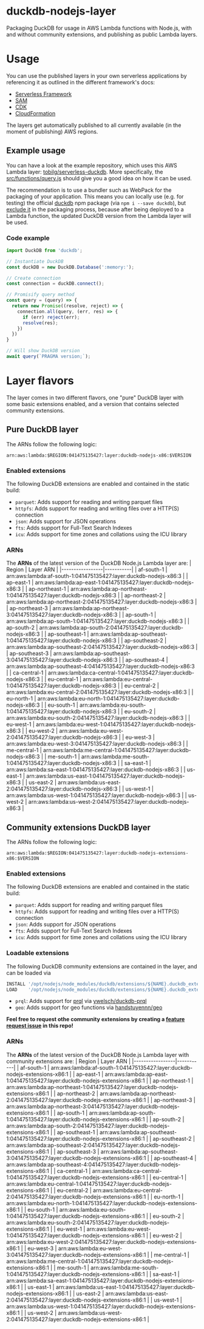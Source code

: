 # duckdb-nodejs-layer
Packaging DuckDB for usage in AWS Lambda functions with Node.js, with and without community extensions, and publishing as public Lambda layers.

# Usage
You can use the published layers in your own serverless applications by referencing it as outlined in the different framework's docs:

* [Serverless Framework](https://www.serverless.com/framework/docs/providers/aws/guide/serverless.yml/#functions)
* [SAM](https://aws.amazon.com/blogs/compute/working-with-aws-lambda-and-lambda-layers-in-aws-sam/)
* [CDK](https://docs.aws.amazon.com/cdk/api/v1/docs/aws-lambda-readme.html#layers)
* [CloudFormation](https://docs.aws.amazon.com/AWSCloudFormation/latest/UserGuide/aws-resource-lambda-function.html#cfn-lambda-function-layers)

The layers get automatically published to all currently available (in the moment of publishing) AWS regions.

## Example usage
You can have a look at the example repository, which uses this AWS Lambda layer: [tobilg/serverless-duckdb](https://github.com/tobilg/serverless-duckdb). More specifically, the [src/functions/query.js](https://github.com/tobilg/serverless-duckdb/blob/main/src/functions/query.js) should give you a good idea on how it can be used.

The recommendation is to use a bundler such as WebPack for the packaging of your application. This means you can locally use (e.g. for testing) the official [duckdb](https://www.npmjs.com/package/duckdb) npm package (via `npm i --save duckdb`), but [exclude it](https://github.com/tobilg/serverless-duckdb/blob/main/webpack.config.serverless.js#L27) in the packaging process, because after being deployed to a Lambda function, the updated DuckDB version from the Lambda layer will be used.

### Code example

```javascript
import DuckDB from 'duckdb';

// Instantiate DuckDB
const duckDB = new DuckDB.Database(':memory:');

// Create connection
const connection = duckDB.connect();

// Promisify query method
const query = (query) => {
  return new Promise((resolve, reject) => {
    connection.all(query, (err, res) => {
      if (err) reject(err);
      resolve(res);
    })
  })
}

// Will show DuckDB version
await query(`PRAGMA version;`);
```

# Layer flavors
The layer comes in two different flavors, one "pure" DuckDB layer with some basic extensions enabled, and a version that contains selected community extensions.

## Pure DuckDB layer
The ARNs follow the following logic:
```text
arn:aws:lambda:$REGION:041475135427:layer:duckdb-nodejs-x86:$VERSION
```

### Enabled extensions
The following DuckDB extensions are enabled and contained in the static build:

* `parquet`: Adds support for reading and writing parquet files
* `httpfs`: Adds support for reading and writing files over a HTTP(S) connection
* `json`: Adds support for JSON operations
* `fts`: Adds support for Full-Text Search Indexes
* `icu`: Adds support for time zones and collations using the ICU library

### ARNs

The **ARNs** of the latest version of the DuckDB Node.js Lambda layer are:
| Region          | Layer ARN |
|-----------------|-----------|
| af-south-1 | arn:aws:lambda:af-south-1:041475135427:layer:duckdb-nodejs-x86:3 |
| ap-east-1 | arn:aws:lambda:ap-east-1:041475135427:layer:duckdb-nodejs-x86:3 |
| ap-northeast-1 | arn:aws:lambda:ap-northeast-1:041475135427:layer:duckdb-nodejs-x86:3 |
| ap-northeast-2 | arn:aws:lambda:ap-northeast-2:041475135427:layer:duckdb-nodejs-x86:3 |
| ap-northeast-3 | arn:aws:lambda:ap-northeast-3:041475135427:layer:duckdb-nodejs-x86:3 |
| ap-south-1 | arn:aws:lambda:ap-south-1:041475135427:layer:duckdb-nodejs-x86:3 |
| ap-south-2 | arn:aws:lambda:ap-south-2:041475135427:layer:duckdb-nodejs-x86:3 |
| ap-southeast-1 | arn:aws:lambda:ap-southeast-1:041475135427:layer:duckdb-nodejs-x86:3 |
| ap-southeast-2 | arn:aws:lambda:ap-southeast-2:041475135427:layer:duckdb-nodejs-x86:3 |
| ap-southeast-3 | arn:aws:lambda:ap-southeast-3:041475135427:layer:duckdb-nodejs-x86:3 |
| ap-southeast-4 | arn:aws:lambda:ap-southeast-4:041475135427:layer:duckdb-nodejs-x86:3 |
| ca-central-1 | arn:aws:lambda:ca-central-1:041475135427:layer:duckdb-nodejs-x86:3 |
| eu-central-1 | arn:aws:lambda:eu-central-1:041475135427:layer:duckdb-nodejs-x86:3 |
| eu-central-2 | arn:aws:lambda:eu-central-2:041475135427:layer:duckdb-nodejs-x86:3 |
| eu-north-1 | arn:aws:lambda:eu-north-1:041475135427:layer:duckdb-nodejs-x86:3 |
| eu-south-1 | arn:aws:lambda:eu-south-1:041475135427:layer:duckdb-nodejs-x86:3 |
| eu-south-2 | arn:aws:lambda:eu-south-2:041475135427:layer:duckdb-nodejs-x86:3 |
| eu-west-1 | arn:aws:lambda:eu-west-1:041475135427:layer:duckdb-nodejs-x86:3 |
| eu-west-2 | arn:aws:lambda:eu-west-2:041475135427:layer:duckdb-nodejs-x86:3 |
| eu-west-3 | arn:aws:lambda:eu-west-3:041475135427:layer:duckdb-nodejs-x86:3 |
| me-central-1 | arn:aws:lambda:me-central-1:041475135427:layer:duckdb-nodejs-x86:3 |
| me-south-1 | arn:aws:lambda:me-south-1:041475135427:layer:duckdb-nodejs-x86:3 |
| sa-east-1 | arn:aws:lambda:sa-east-1:041475135427:layer:duckdb-nodejs-x86:3 |
| us-east-1 | arn:aws:lambda:us-east-1:041475135427:layer:duckdb-nodejs-x86:3 |
| us-east-2 | arn:aws:lambda:us-east-2:041475135427:layer:duckdb-nodejs-x86:3 |
| us-west-1 | arn:aws:lambda:us-west-1:041475135427:layer:duckdb-nodejs-x86:3 |
| us-west-2 | arn:aws:lambda:us-west-2:041475135427:layer:duckdb-nodejs-x86:3 |

## Community extensions DuckDB layer
The ARNs follow the following logic:
```text
arn:aws:lambda:$REGION:041475135427:layer:duckdb-nodejs-extensions-x86:$VERSION
```

### Enabled extensions
The following DuckDB extensions are enabled and contained in the static build:

* `parquet`: Adds support for reading and writing parquet files
* `httpfs`: Adds support for reading and writing files over a HTTP(S) connection
* `json`: Adds support for JSON operations
* `fts`: Adds support for Full-Text Search Indexes
* `icu`: Adds support for time zones and collations using the ICU library

### Loadable extensions
The following DuckDB community extensions are contained in the layer, and can be loaded via

```sql
INSTALL '/opt/nodejs/node_modules/duckdb/extensions/${NAME}.duckdb_extension';
LOAD    '/opt/nodejs/node_modules/duckdb/extensions/${NAME}.duckdb_extension';
```

* `prql`: Adds support for [prql](https://prql-lang.org/) via [ywelsch/duckdb-prql](https://github.com/ywelsch/duckdb-prql)
* `geo`: Adds support for geo functions via [handstuyennn/geo](https://github.com/handstuyennn/geo)

**Feel free to request othe community extensions by creating a [feature request issue](https://github.com/tobilg/duckdb-nodejs-layer/issues) in this repo!**

### ARNs

The **ARNs** of the latest version of the DuckDB Node.js Lambda layer with community extensions are:
| Region          | Layer ARN |
|-----------------|-----------|
| af-south-1 | arn:aws:lambda:af-south-1:041475135427:layer:duckdb-nodejs-extensions-x86:1 |
| ap-east-1 | arn:aws:lambda:ap-east-1:041475135427:layer:duckdb-nodejs-extensions-x86:1 |
| ap-northeast-1 | arn:aws:lambda:ap-northeast-1:041475135427:layer:duckdb-nodejs-extensions-x86:1 |
| ap-northeast-2 | arn:aws:lambda:ap-northeast-2:041475135427:layer:duckdb-nodejs-extensions-x86:1 |
| ap-northeast-3 | arn:aws:lambda:ap-northeast-3:041475135427:layer:duckdb-nodejs-extensions-x86:1 |
| ap-south-1 | arn:aws:lambda:ap-south-1:041475135427:layer:duckdb-nodejs-extensions-x86:1 |
| ap-south-2 | arn:aws:lambda:ap-south-2:041475135427:layer:duckdb-nodejs-extensions-x86:1 |
| ap-southeast-1 | arn:aws:lambda:ap-southeast-1:041475135427:layer:duckdb-nodejs-extensions-x86:1 |
| ap-southeast-2 | arn:aws:lambda:ap-southeast-2:041475135427:layer:duckdb-nodejs-extensions-x86:1 |
| ap-southeast-3 | arn:aws:lambda:ap-southeast-3:041475135427:layer:duckdb-nodejs-extensions-x86:1 |
| ap-southeast-4 | arn:aws:lambda:ap-southeast-4:041475135427:layer:duckdb-nodejs-extensions-x86:1 |
| ca-central-1 | arn:aws:lambda:ca-central-1:041475135427:layer:duckdb-nodejs-extensions-x86:1 |
| eu-central-1 | arn:aws:lambda:eu-central-1:041475135427:layer:duckdb-nodejs-extensions-x86:1 |
| eu-central-2 | arn:aws:lambda:eu-central-2:041475135427:layer:duckdb-nodejs-extensions-x86:1 |
| eu-north-1 | arn:aws:lambda:eu-north-1:041475135427:layer:duckdb-nodejs-extensions-x86:1 |
| eu-south-1 | arn:aws:lambda:eu-south-1:041475135427:layer:duckdb-nodejs-extensions-x86:1 |
| eu-south-2 | arn:aws:lambda:eu-south-2:041475135427:layer:duckdb-nodejs-extensions-x86:1 |
| eu-west-1 | arn:aws:lambda:eu-west-1:041475135427:layer:duckdb-nodejs-extensions-x86:1 |
| eu-west-2 | arn:aws:lambda:eu-west-2:041475135427:layer:duckdb-nodejs-extensions-x86:1 |
| eu-west-3 | arn:aws:lambda:eu-west-3:041475135427:layer:duckdb-nodejs-extensions-x86:1 |
| me-central-1 | arn:aws:lambda:me-central-1:041475135427:layer:duckdb-nodejs-extensions-x86:1 |
| me-south-1 | arn:aws:lambda:me-south-1:041475135427:layer:duckdb-nodejs-extensions-x86:1 |
| sa-east-1 | arn:aws:lambda:sa-east-1:041475135427:layer:duckdb-nodejs-extensions-x86:1 |
| us-east-1 | arn:aws:lambda:us-east-1:041475135427:layer:duckdb-nodejs-extensions-x86:1 |
| us-east-2 | arn:aws:lambda:us-east-2:041475135427:layer:duckdb-nodejs-extensions-x86:1 |
| us-west-1 | arn:aws:lambda:us-west-1:041475135427:layer:duckdb-nodejs-extensions-x86:1 |
| us-west-2 | arn:aws:lambda:us-west-2:041475135427:layer:duckdb-nodejs-extensions-x86:1 |
